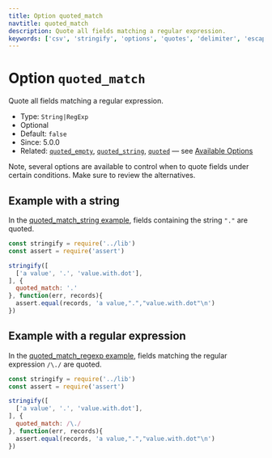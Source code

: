 ```yaml
---
title: Option quoted_match
navtitle: quoted_match
description: Quote all fields matching a regular expression.
keywords: ['csv', 'stringify', 'options', 'quotes', 'delimiter', 'escape']
---
```


# Option `quoted_match`

Quote all fields matching a regular expression.

* Type: `String|RegExp`
* Optional
* Default: `false`
* Since: 5.0.0
* Related: [`quoted_empty`](/stringify/options/quoted_empty/), [`quoted_string`](/stringify/options/quoted_string/), [`quoted`](/stringify/options/quoted/)  &mdash; see [Available Options](/stringify/options/#available-options)

Note, several options are available to control when to quote fields under certain conditions. Make sure to review the alternatives.

## Example with a string

In the [quoted_match_string example](https://github.com/adaltas/node-csv-strinigify/blob/master/samples/option.quoted_match_string.js), fields containing the string `"."` are quoted.

```js
const stringify = require('../lib')
const assert = require('assert')

stringify([
  ['a value', '.', 'value.with.dot'],
], {
  quoted_match: '.'
}, function(err, records){
  assert.equal(records, 'a value,".","value.with.dot"\n')
})
```

## Example with a regular expression

In the [quoted_match_regexp example](https://github.com/adaltas/node-csv-strinigify/blob/master/samples/option.quoted_match_regexp.js), fields matching the regular expression `/\./` are quoted.

```js
const stringify = require('../lib')
const assert = require('assert')

stringify([
  ['a value', '.', 'value.with.dot'],
], {
  quoted_match: /\./
}, function(err, records){
  assert.equal(records, 'a value,".","value.with.dot"\n')
})
```
